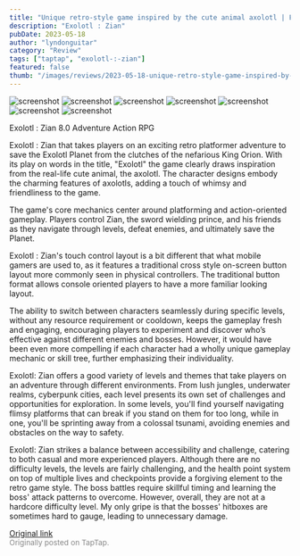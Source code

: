 ```yaml
---
title: "Unique retro-style game inspired by the cute animal axolotl | First Impressions - Exolotl : Zian"
description: "Exolotl : Zian"
pubDate: 2023-05-18
author: "lyndonguitar"
category: "Review"
tags: ["taptap", "exolotl-:-zian"]
featured: false
thumb: "/images/reviews/2023-05-18-unique-retro-style-game-inspired-by-the-cute-animal-axolotl--first-impressions---exolotl--0.avif"
---
```


<div class="gallery">
  <img src="/images/reviews/2023-05-18-unique-retro-style-game-inspired-by-the-cute-animal-axolotl--first-impressions---exolotl--0.avif" alt="screenshot" />
  <img src="/images/reviews/2023-05-18-unique-retro-style-game-inspired-by-the-cute-animal-axolotl--first-impressions---exolotl--1.avif" alt="screenshot" />
  <img src="/images/reviews/2023-05-18-unique-retro-style-game-inspired-by-the-cute-animal-axolotl--first-impressions---exolotl--2.avif" alt="screenshot" />
  <img src="/images/reviews/2023-05-18-unique-retro-style-game-inspired-by-the-cute-animal-axolotl--first-impressions---exolotl--3.avif" alt="screenshot" />
  <img src="/images/reviews/2023-05-18-unique-retro-style-game-inspired-by-the-cute-animal-axolotl--first-impressions---exolotl--4.avif" alt="screenshot" />
  <img src="/images/reviews/2023-05-18-unique-retro-style-game-inspired-by-the-cute-animal-axolotl--first-impressions---exolotl--5.avif" alt="screenshot" />
  <img src="/images/reviews/2023-05-18-unique-retro-style-game-inspired-by-the-cute-animal-axolotl--first-impressions---exolotl--6.avif" alt="screenshot" />
</div>

Exolotl : Zian
8.0
Adventure
Action RPG

Exolotl : Zian that takes players on an exciting retro platformer adventure to save the Exolotl Planet from the clutches of the nefarious King Orion. With its play on words in the title, "Exolotl" the game clearly draws inspiration from the real-life cute animal, the axolotl. The character designs embody the charming features of axolotls, adding a touch of whimsy and friendliness to the game.

The game's core mechanics center around platforming and action-oriented gameplay. Players control Zian, the sword wielding prince, and his friends as they navigate through levels, defeat enemies, and ultimately save the Planet.

Exolotl : Zian's touch control layout is a bit different that what mobile gamers are used to, as it features a traditional cross style on-screen button layout more commonly seen in physical controllers. The traditional button format allows console oriented players to have a more familiar looking layout.

The ability to switch between characters seamlessly during specific levels, without any resource requirement or cooldown, keeps the gameplay fresh and engaging, encouraging players to experiment and discover who’s effective against different enemies and bosses. However, it would have been even more compelling if each character had a wholly unique gameplay mechanic or skill tree, further emphasizing their individuality.

Exolotl: Zian offers a good variety of levels and themes that take players on an adventure through different environments. From lush jungles, underwater realms, cyberpunk cities, each level presents its own set of challenges and opportunities for exploration. In some levels, you'll find yourself navigating flimsy platforms that can break if you stand on them for too long, while in one, you'll be sprinting away from a colossal tsunami, avoiding enemies and obstacles on the way to safety.

Exolotl: Zian strikes a balance between accessibility and challenge, catering to both casual and more experienced players. Although there are no difficulty levels, the levels are fairly challenging, and the health point system on top of multiple lives and checkpoints provide a forgiving element to the retro game style. The boss battles require skillful timing and learning the boss' attack patterns to overcome. However, overall, they are not at a hardcore difficulty level. My only gripe is that the bosses' hitboxes are sometimes hard to gauge, leading to unnecessary damage.

[Original link](https://www.taptap.io/post/5473268)<br><span style="font-size: 0.95em; color: #888;">Originally posted on TapTap.</span>

